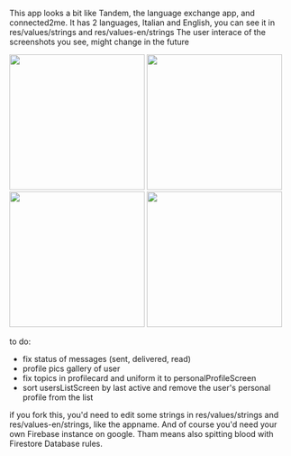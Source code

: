 This app looks a bit like Tandem, the language exchange app, and connected2me. It has 2 languages, Italian and English, you can see it in res/values/strings and res/values-en/strings
The user interace of the screenshots you see, might change in the future

<img src="https://github.com/user-attachments/assets/737d0b82-a833-48fb-9594-7f5904a1acfa" width="240">
<img src="https://github.com/user-attachments/assets/a252e893-e6c2-4a38-ae2c-f2a8345f7871" width="240">
<img src="https://github.com/user-attachments/assets/c9e6e10d-30a6-499a-9c0d-be37e601412d" width="240">
<img src="https://github.com/user-attachments/assets/864c3825-1e68-438e-a70a-ade4a72b3ae9" width="240">

to do:
- fix status of messages (sent, delivered, read)
- profile pics gallery of user
- fix topics in profilecard and uniform it to personalProfileScreen
- sort usersListScreen by last active and remove the user's personal profile from the list

if you fork this, you'd need to edit some strings in res/values/strings and res/values-en/strings, like the appname. And of course you'd need your own Firebase instance on google. Tham means also spitting blood with Firestore Database rules.



